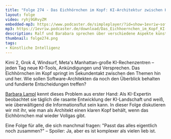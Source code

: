```yaml
---
title: "Folge 274 - Das Eichhörnchen im Kopf: KI-Architektur zwischen Hype und Realität mit Barbara Lampl und Ralf D. Müller"
layout: folge
video: ryhj9GRvyZM
embedded-mp3: https://www.podcaster.de/simpleplayer/?id=show~1evriw~software-architektur-im-stream~pod-3f97b5ecbc5d708c766fb7bd018&v=1755347402
mp3: https://1evriw.podcaster.de/download/Das_Eichhoernchen_im_Kopf_KI-Architektur_zwischen_Hype_und_Realitaet_mit_Barbara_Lampl_und_Ralf_D-_Mueller.mp3
description: Ralf und Barabara sprechen über verschiedene Aspekte künstlicher Intelligenz
thumbnail: folge274.png
tags:
- Künstliche Intelligenz
---
```


Kimi 2, Grok 4, Windsurf, Meta's Manhattan-große KI-Rechenzentren –
jeden Tag neue KI-Tools, Ankündigungen und Versprechen. Das
Eichhörnchen im Kopf springt im Sekundentakt zwischen den Themen hin
und her. Wie sollen Software-Architekten da noch den Überblick
behalten und fundierte Entscheidungen treffen?

[Barbara Lampl](https://www.linkedin.com/in/barbaralampl/) kennt
dieses Problem aus erster Hand: Als KI-Expertin beobachtet sie täglich
die rasante Entwicklung der KI-Landschaft und weiß, wie überwältigend
die Informationsflut sein kann. In dieser Folge diskutieren wir mit
ihr, wie man als Architekt einen klaren Kopf behält, wenn das
Eichhörnchen mal wieder Vollgas gibt.

Eine Folge für alle, die sich manchmal fragen: "Passt das alles
eigentlich noch zusammen?" – Spoiler: Ja, aber es ist komplexer als
vielen lieb ist.
